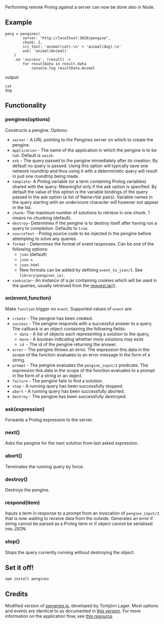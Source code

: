 Performing remote Prolog against a server can now be done also in Node.

## Example

```
peng = pengines(
        server: "http://localhost:3020/pengine",
        chunk: 2,
        src_text: 'animal(cat).\n' + 'animal(dog).\n'
        ask: 'animal(Animal)'
    )
    .on 'success', (result) ->
        for resultData in result.data
            console.log resultData.Animal
```

output:

```
cat
dog
```

## Functionality


### pengines(options)

Constructs a pengine. Options:

- `server` - A URL pointing to the Pengines server on which to create the pengine.
- `application` - The name of the application in which the pengine is to be run. Default is `swish`.
- `ask` - The query passed to the pengine immediately after its creation. By default no query is passed. Using this option will typically save one network roundtrip and thus using it with a deterministic query will result in just one roundtrip being made.
- `template`- A Prolog variable (or a term containing Prolog variables) shared with the query. Meaningful only if the ask option is specified. By default the value of this option is the variable bindings of the query passed in the ask option (a list of Name=Var pairs). Variable names in the query starting with an underscore character will however not appear in the list.
- `chunk`- The maximum number of solutions to retrieve in one chunk. 1 means no chunking (default).
- `destroy`- Determines if the pengine is to destroy itself after having run a query to completion. Defaults to `true`.
- `sourceText` - Prolog source code to be injected in the pengine before attempting to solve any queries.
- `format` - Determines the format of event responses. Can be one of the following options:
    * `json` (default)
    * `json-s`
    * `json-html`
    * New formats can be added by defining `event_to_json/3`. See `library(pengines_io)`.
- `cookieJar`- An instance of a jar containing cookies which will be used in the queries, usually retreived from the [request.jar()](https://github.com/request/request#requestjar).


### on(event,function)

Make `function` trigger on `event`. Supported values of `event` are:

- `create` - The pengine has been created.
- `success` - The pengine responds with a successful answer to a query. The callback is an object containing the following fields:
    * `data` - A list of objects each representing a solution to the query,
    * `more` - A boolean indicating whether more solutions may exist
    * `id `- The id of the pengine returning the answer.
- `error` - The pengine throws an error. The expression this.data in the scope of the function evaluates to an error message in the form of a string.
- `prompt` - The pengine evaluates the `pengine_input/2` predicate. The expression this.data in the scope of the function evaluates to a prompt in the form of a string or an object.
- `failure` - The pengine fails to find a solution.
- `stop` - A running query has been successfully stopped.
- `abort` - A running query has been successfully aborted.
- `destroy` - The pengine has been successfully destroyed.

### ask(expression)

Forwards a Prolog expression to the server.

### next()

Asks the pengine for the next solution from last asked expression.


### abort()

Terminates the running query by force.

### destroy()

Destroys the pengine.

### respond(item)

Inputs a term in response to a prompt from an invocation of `pengine_input/2` that is now waiting to receive data from the outside. Generates an error if string cannot be parsed as a Prolog term or if object cannot be serialised into JSON.

### stop()

Stops the query currently running without destroying the object.

## Set it off!

```npm install pengines```

## Credits

Modified version of [pengines.js](http://swish.swi-prolog.org/pengine/pengines.js), developed by Torbjörn Lager. Most options and events are identical to as documented in [this version](http://pengines.swi-prolog.org/docs/documentation.html). For more information on the application flow, see [this resource](http://www.swi-prolog.org/pldoc/man?section=pengine-overview).
